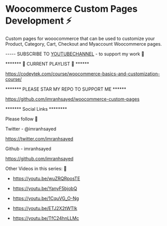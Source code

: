 # Woocommerce Custom Pages Development ⚡
Custom pages for wooocommerce that can be used to customize your Product, Category, Cart, Checkout and Myaccount Woocommerce pages.

----- SUBSCRIBE TO [YOUTUBECHANNEL](https://www.youtube.com/c/ImranSayedDev?sub_confirmation=1) - to support my work 🙏

******* 🔗 CURRENT PLAYLIST 🔗 ******

https://codeytek.com/course/woocommerce-basics-and-customization-course/


******* PLEASE STAR MY REPO TO SUPPORT ME ******

https://github.com/imranhsayed/woocommerce-custom-pages

******* Social Links ********


Please follow 🙏

Twitter - @imranhsayed


https://twitter.com/imranhsayed

Github - imranhsayed 

https://github.com/imranhsayed


Other Videos in this series: 🏻  

* https://youtu.be/wuZRQRposTE

* https://youtu.be/YanyF5bjobQ

* https://youtu.be/1CquVG_O-Ng

* https://youtu.be/ETJ2X2tWTlk

* https://youtu.be/TfC24hnLLMc
